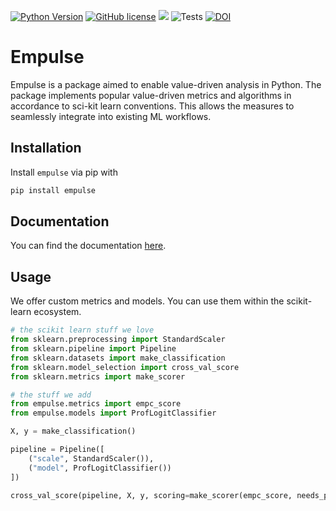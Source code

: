 [![Python Version](https://img.shields.io/pypi/v/empulse)](https://pypi.org/project/empulse/)
[![GitHub license](https://img.shields.io/badge/license-MIT-blue.svg)](https://github.com/ShimantoRahman/empulse)
![](https://img.shields.io/pypi/pyversions/empulse)
![Tests](https://github.com/ShimantoRahman/empulse/actions/workflows/tests.yml/badge.svg)
[![DOI](https://zenodo.org/badge/654945788.svg)](https://zenodo.org/doi/10.5281/zenodo.11185663)

# Empulse

Empulse is a package aimed to enable value-driven analysis in Python.
The package implements popular value-driven metrics and algorithms in accordance to sci-kit learn conventions.
This allows the measures to seamlessly integrate into existing ML workflows.

## Installation

Install `empulse` via pip with

```bash
pip install empulse
```

## Documentation
You can find the documentation [here](https://shimantorahman.github.io/empulse/).

## Usage

We offer custom metrics and models.
You can use them within the scikit-learn ecosystem.

```python
# the scikit learn stuff we love
from sklearn.preprocessing import StandardScaler
from sklearn.pipeline import Pipeline
from sklearn.datasets import make_classification
from sklearn.model_selection import cross_val_score
from sklearn.metrics import make_scorer

# the stuff we add
from empulse.metrics import empc_score
from empulse.models import ProfLogitClassifier

X, y = make_classification()

pipeline = Pipeline([
    ("scale", StandardScaler()),
    ("model", ProfLogitClassifier())
])

cross_val_score(pipeline, X, y, scoring=make_scorer(empc_score, needs_proba=True))
```
